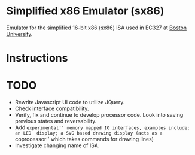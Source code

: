 # Simplified x86 Emulator (sx86)

Emulator for the simplified 16-bit x86 (sx86) ISA used in EC327 at [Boston University](http://www.bu.edu).

# Instructions 

# TODO

* Rewrite Javascript UI code to utilize JQuery.
* Check interface compatibility.
* Verify, fix and continue to develop processor code. Look into saving previous 
  states and reversability.
* Add ``experimental'' memory mapped IO interfaces, examples include: an LED 
  display; a SVG based drawing display (acts as a ``coprocessor'' which takes
  commands for drawing lines)
* Investigate changing name of ISA.
